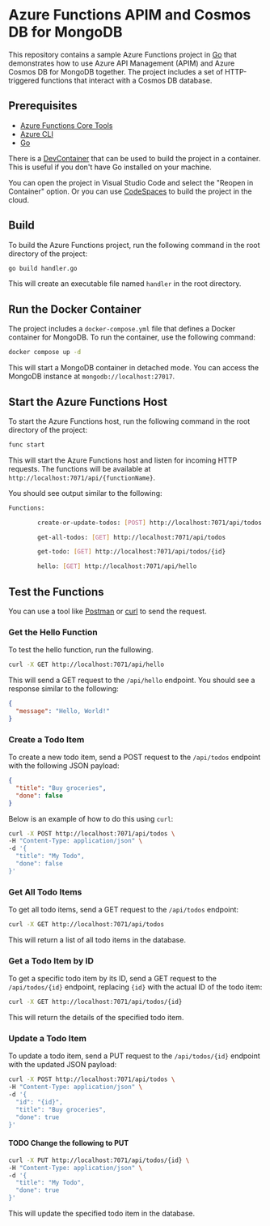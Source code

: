 # Azure Functions APIM and Cosmos DB for MongoDB

This repository contains a sample Azure Functions project in [Go](https://go.dev/) that demonstrates how to use Azure API Management (APIM) and Azure Cosmos DB for MongoDB together. The project includes a set of HTTP-triggered functions that interact with a Cosmos DB database.

## Prerequisites
- [Azure Functions Core Tools](https://docs.microsoft.com/en-us/azure/azure-functions/functions-run-local)
- [Azure CLI](https://docs.microsoft.com/en-us/cli/azure/install-azure-cli)
- [Go](https://golang.org/dl/)

There is a [DevContainer](https://code.visualstudio.com/docs/remote/containers) that can be used to build the project in a container. This is useful if you don't have Go installed on your machine.

You can open the project in Visual Studio Code and select the "Reopen in Container" option. Or you can use [CodeSpaces](https://github.com/features/codespaces) to build the project in the cloud.

## Build

To build the Azure Functions project, run the following command in the root directory of the project:

```bash
go build handler.go
```
This will create an executable file named `handler` in the root directory.

## Run the Docker Container

The project includes a `docker-compose.yml` file that defines a Docker container for MongoDB. To run the container, use the following command:

```bash
docker compose up -d
```
This will start a MongoDB container in detached mode. You can access the MongoDB instance at `mongodb://localhost:27017`.

## Start the Azure Functions Host

To start the Azure Functions host, run the following command in the root directory of the project:

```bash
func start
```
This will start the Azure Functions host and listen for incoming HTTP requests. The functions will be available at `http://localhost:7071/api/{functionName}`.

You should see output similar to the following:

```bash
Functions:

        create-or-update-todos: [POST] http://localhost:7071/api/todos

        get-all-todos: [GET] http://localhost:7071/api/todos

        get-todo: [GET] http://localhost:7071/api/todos/{id}

        hello: [GET] http://localhost:7071/api/hello
```

## Test the Functions

You can use a tool like [Postman](https://www.postman.com/) or [curl](https://curl.se/) to send the request.

### Get the Hello Function
To test the hello function, run the fullowing.

```bash
curl -X GET http://localhost:7071/api/hello
```
This will send a GET request to the `/api/hello` endpoint. You should see a response similar to the following:

```json
{
  "message": "Hello, World!"
}
```

### Create a Todo Item

To create a new todo item, send a POST request to the `/api/todos` endpoint with the following JSON payload:

```json
{
  "title": "Buy groceries",
  "done": false
}
```

Below is an example of how to do this using `curl`:

```bash
curl -X POST http://localhost:7071/api/todos \
-H "Content-Type: application/json" \
-d '{
  "title": "My Todo",
  "done": false
}'
```

### Get All Todo Items

To get all todo items, send a GET request to the `/api/todos` endpoint:

```bash
curl -X GET http://localhost:7071/api/todos
```
This will return a list of all todo items in the database.

### Get a Todo Item by ID
To get a specific todo item by its ID, send a GET request to the `/api/todos/{id}` endpoint, replacing `{id}` with the actual ID of the todo item:

```bash
curl -X GET http://localhost:7071/api/todos/{id}
```

This will return the details of the specified todo item.

### Update a Todo Item

To update a todo item, send a PUT request to the `/api/todos/{id}` endpoint with the updated JSON payload:

```bash
curl -X POST http://localhost:7071/api/todos \
-H "Content-Type: application/json" \
-d '{
  "id": "{id}",
  "title": "Buy groceries",
  "done": true
}'
```

#### TODO Change the following to PUT
```bash
curl -X PUT http://localhost:7071/api/todos/{id} \
-H "Content-Type: application/json" \
-d '{
  "title": "My Todo",
  "done": true
}'
```
This will update the specified todo item in the database.